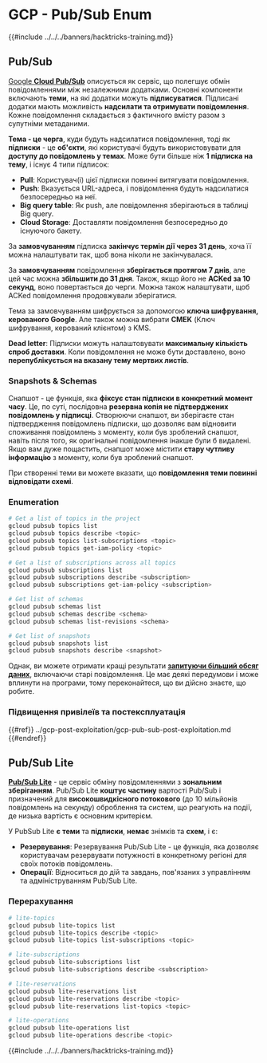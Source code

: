 # GCP - Pub/Sub Enum

{{#include ../../../banners/hacktricks-training.md}}

## Pub/Sub <a href="#reviewing-cloud-pubsub" id="reviewing-cloud-pubsub"></a>

[Google **Cloud Pub/Sub**](https://cloud.google.com/pubsub/) описується як сервіс, що полегшує обмін повідомленнями між незалежними додатками. Основні компоненти включають **теми**, на які додатки можуть **підписуватися**. Підписані додатки мають можливість **надсилати та отримувати повідомлення**. Кожне повідомлення складається з фактичного вмісту разом з супутніми метаданими.

**Тема - це черга**, куди будуть надсилатися повідомлення, тоді як **підписки** - це **об'єкти**, які користувачі будуть використовувати для **доступу до повідомлень у темах**. Може бути більше ніж **1 підписка на тему**, і існує 4 типи підписок:

- **Pull**: Користувач(і) цієї підписки повинні витягувати повідомлення.
- **Push**: Вказується URL-адреса, і повідомлення будуть надсилатися безпосередньо на неї.
- **Big query table**: Як push, але повідомлення зберігаються в таблиці Big query.
- **Cloud Storage**: Доставляти повідомлення безпосередньо до існуючого бакету.

За **замовчуванням** підписка **закінчує термін дії через 31 день**, хоча її можна налаштувати так, щоб вона ніколи не закінчувалася.

За **замовчуванням** повідомлення **зберігається протягом 7 днів**, але цей час можна **збільшити до 31 дня**. Також, якщо його не **ACKed за 10 секунд**, воно повертається до черги. Можна також налаштувати, щоб ACKed повідомлення продовжували зберігатися.

Тема за замовчуванням шифрується за допомогою **ключа шифрування, керованого Google**. Але також можна вибрати **CMEK** (Ключ шифрування, керований клієнтом) з KMS.

**Dead letter**: Підписки можуть налаштовувати **максимальну кількість спроб доставки**. Коли повідомлення не може бути доставлено, воно **перепублікується на вказану тему мертвих листів**.

### Snapshots & Schemas

Снапшот - це функція, яка **фіксує стан підписки в конкретний момент часу**. Це, по суті, послідовна **резервна копія не підтверджених повідомлень у підписці**. Створюючи снапшот, ви зберігаєте стан підтвердження повідомлень підписки, що дозволяє вам відновити споживання повідомлень з моменту, коли був зроблений снапшот, навіть після того, як оригінальні повідомлення інакше були б видалені.\
Якщо вам дуже пощастить, снапшот може містити **стару чутливу інформацію** з моменту, коли був зроблений снапшот.

При створенні теми ви можете вказати, що **повідомлення теми повинні відповідати схемі**.

### Enumeration
```bash
# Get a list of topics in the project
gcloud pubsub topics list
gcloud pubsub topics describe <topic>
gcloud pubsub topics list-subscriptions <topic>
gcloud pubsub topics get-iam-policy <topic>

# Get a list of subscriptions across all topics
gcloud pubsub subscriptions list
gcloud pubsub subscriptions describe <subscription>
gcloud pubsub subscriptions get-iam-policy <subscription>

# Get list of schemas
gcloud pubsub schemas list
gcloud pubsub schemas describe <schema>
gcloud pubsub schemas list-revisions <schema>

# Get list of snapshots
gcloud pubsub snapshots list
gcloud pubsub snapshots describe <snapshot>
```
Однак, ви можете отримати кращі результати [**запитуючи більший обсяг даних**](https://cloud.google.com/pubsub/docs/replay-overview), включаючи старі повідомлення. Це має деякі передумови і може вплинути на програми, тому переконайтеся, що ви дійсно знаєте, що робите.

### Підвищення привілеїв та постексплуатація

{{#ref}}
../gcp-post-exploitation/gcp-pub-sub-post-exploitation.md
{{#endref}}

## Pub/Sub Lite

[**Pub/Sub Lite**](https://cloud.google.com/pubsub/docs/choosing-pubsub-or-lite) - це сервіс обміну повідомленнями з **зональним зберіганням**. Pub/Sub Lite **коштує частину** вартості Pub/Sub і призначений для **високошвидкісного потокового** (до 10 мільйонів повідомлень на секунду) оброблення та систем, що реагують на події, де низька вартість є основним критерієм.

У PubSub Lite **є** **теми** та **підписки**, **немає** знімків та **схем**, і є:

- **Резервування**: Резервування Pub/Sub Lite - це функція, яка дозволяє користувачам резервувати потужності в конкретному регіоні для своїх потоків повідомлень.
- **Операції**: Відноситься до дій та завдань, пов'язаних з управлінням та адмініструванням Pub/Sub Lite.

### Перерахування
```bash
# lite-topics
gcloud pubsub lite-topics list
gcloud pubsub lite-topics describe <topic>
gcloud pubsub lite-topics list-subscriptions <topic>

# lite-subscriptions
gcloud pubsub lite-subscriptions list
gcloud pubsub lite-subscriptions describe <subscription>

# lite-reservations
gcloud pubsub lite-reservations list
gcloud pubsub lite-reservations describe <topic>
gcloud pubsub lite-reservations list-topics <topic>

# lite-operations
gcloud pubsub lite-operations list
gcloud pubsub lite-operations describe <topic>
```
{{#include ../../../banners/hacktricks-training.md}}
